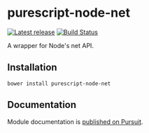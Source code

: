 # purescript-node-net

[![Latest release](http://img.shields.io/github/release/purescript-node/purescript-node-net.svg)](https://github.com/purescript-node/purescript-node-net/releases)
[![Build Status](https://travis-ci.org/purescript-node/purescript-node-net.svg?branch=master)](https://travis-ci.org/purescript-node/purescript-node-net)

A wrapper for Node's net API.

## Installation

```
bower install purescript-node-net
```

## Documentation

Module documentation is [published on Pursuit](http://pursuit.purescript.org/packages/purescript-node-net).
